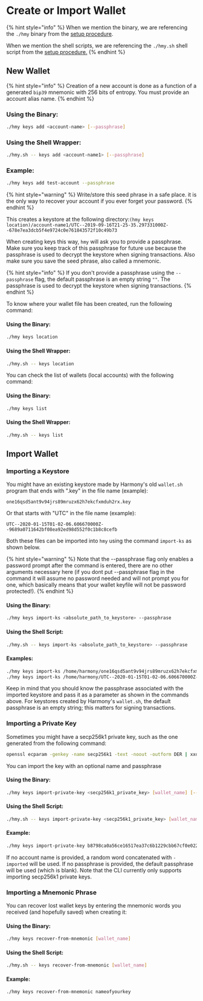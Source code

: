 # Create or Import Wallet

{% hint style="info" %}
When we mention the binary, we are referencing the `./hmy` binary from the [setup procedure](download-setup.md#1-for-linux-pure-statically-linked-binary).

When we mention the shell scripts, we are referencing the `./hmy.sh` shell script from the [setup procedure.](download-setup.md#2-for-macos-dynamically-linked-binary)
{% endhint %}

## New Wallet

{% hint style="info" %}
Creation of a new account is done as a function of a generated `bip39` mnemonic with 256 bits of entropy. You must provide an account alias name.
{% endhint %}

### Using the Binary:

```bash
./hmy keys add <account-name> [--passphrase]
```

### Using the Shell Wrapper:

```bash
./hmy.sh -- keys add <account-name1> [--passphrase]
```

### Example:

```bash
./hmy keys add test-account --passphrase
```

{% hint style="warning" %}
Write/store this seed phrase in a safe place. it is the only way to recover your account if you ever forget your password.
{% endhint %}

This creates a keystore at the following directory:`(hmy keys location)/account-name1/UTC--2019-09-16T21-25-35.297331000Z--678e7ea3dcb5f4e9724c0e761843572f10c49b73`

When creating keys this way, `hmy` will ask you to provide a passphrase.‌ Make sure you keep track of this passphrase for future use because the passphrase is used to decrypt the keystore when signing transactions. Also make sure you save the seed phrase, also called a mnemonic.

{% hint style="info" %}
If you don't provide a passphrase using the `--passphrase` flag, the default passphrase is an empty string `""`. The passphrase is used to decrypt the keystore when signing transactions.
{% endhint %}

To know where your wallet file has been created, run the following command:

#### Using the Binary:

```bash
./hmy keys location
```

#### Using the Shell Wrapper:

```bash
./hmy.sh -- keys location
```

You can check the list of wallets (local accounts) with the following command:

#### Using the Binary:

```bash
./hmy keys list
```

#### Using the Shell Wrapper:

```bash
./hmy.sh -- keys list
```

## Import Wallet

### Importing a Keystore <a href="importing-an-existing-keystore" id="importing-an-existing-keystore"></a>

‌You might have an existing keystore made by Harmony's old `wallet.sh` program that ends with ".key" in the file name (example):

`one16qsd5ant9v94jrs89mruzx62h7ekcfxmduh2rx.key`

Or that starts with "UTC" in the file name (example):

`UTC--2020-01-15T01-02-06.606670000Z--9689a0711642bf08ea92ed98d552f0c1b8c8cefb`

Both these files can be imported into `hmy` using the command `import-ks` as shown below.

{% hint style="warning" %}
Note that the --passphrase flag only enables a password prompt after the command is entered, there are no other arguments necessary here (if you dont put --passphrase flag in the command it will assume no password needed and will not prompt you for one, which basically means that your wallet keyfile will not be password protected!).
{% endhint %}

#### Using the Binary:

```bash
./hmy keys import-ks <absolute_path_to_keystore> --passphrase
```

#### Using the Shell Script:

```bash
./hmy.sh -- keys import-ks <absolute_path_to_keystore> --passphrase
```

#### Examples:

```bash
./hmy keys import-ks /home/harmony/one16qsd5ant9v94jrs89mruzx62h7ekcfxmduh2rx.key --passphrase
./hmy keys import-ks /home/harmony/UTC--2020-01-15T01-02-06.606670000Z--9689a0711642bf08ea92ed98d552f0c1b8c8cefb --passphrase
```

‌Keep in mind that you should know the passphrase associated with the imported keystore and pass it as a parameter as shown in the commands above. For keystores created by Harmony's `wallet.sh`, the default passphrase is an empty string; this matters for signing transactions.‌

### Importing a Private Key <a href="importing-an-existing-private-key" id="importing-an-existing-private-key"></a>

Sometimes you might have a secp256k1 private key, such as the one generated from the following command:

```bash
openssl ecparam -genkey -name secp256k1 -text -noout -outform DER | xxd -p -c 1000 | sed 's/41534e31204f49443a20736563703235366b310a30740201010420/PrivKey: /' | sed 's/a00706052b8104000aa144034200/\'$'\nPubKey: /'
```

You can import the key with an optional name and passphrase

#### Using the Binary:

```bash
./hmy keys import-private-key <secp256k1_private_key> [wallet_name] [--passphrase]
```

#### Using the Shell Script:

```bash
./hmy.sh -- keys import-private-key <secp256k1_private_key> [wallet_name] [--passphrase]
```

#### Example:

```bash
./hmy keys import-private-key b8798ca0a56ce16517ea37c6b1229cbb67cf0e022c423b044fe8f537830d8be5 my_wallet_name_here --passphrase
```

If no account name is provided, a random word concatenated with `-imported` will be used. If no passphrase is provided, the default passphrase will be used (which is blank). Note that the CLI currently only supports importing secp256k1 private keys.

### Importing a Mnemonic Phrase <a href="importing-an-existing-mnemonic-phrase" id="importing-an-existing-mnemonic-phrase"></a>

You can recover lost wallet keys by entering the mnemonic words you received (and hopefully saved) when creating it:

#### Using the Binary:

```bash
./hmy keys recover-from-mnemonic [wallet_name]
```

#### Using the Shell Script:

```bash
./hmy.sh -- keys recover-from-mnemonic [wallet_name]
```

#### Example:

```bash
./hmy keys recover-from-mnemonic nameofyourkey
```
